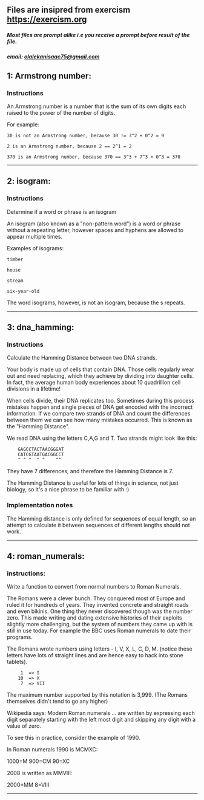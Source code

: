 ## Files are insipred from exercism https://exercism.org

##### Most files are prompt alike i.e you receive a prompt before result of the file.

##### email: olalekanisaac75@gmail.com


## 1: Armstrong number:

### Instructions

An Armstrong number is a number that is the sum of its own digits each raised to the power of the number of digits.

For example:

    30 is not an Armstrong number, because 30 != 3^2 + 0^2 = 9

    2 is an Armstrong number, because 2 == 2^1 = 2

    370 is an Armstrong number, because 370 == 3^3 + 7^3 + 0^3 = 370

--------------------------------------------------------------------

## 2: isogram:

### Instructions

Determine if a word or phrase is an isogram

An isogram (also known as a "non-pattern word") is a word or phrase without a repeating letter, however spaces and hyphens are allowed to appear multiple times.

Examples of isograms:

    timber
    
    house
    
    stream
    
    six-year-old

The word isograms, however, is not an isogram, because the s repeats.

----------------------------------------------------------------

## 3: dna_hamming:

### Instructions

Calculate the Hamming Distance between two DNA strands.

Your body is made up of cells that contain DNA. Those cells regularly wear out and need replacing, which they achieve by dividing into daughter cells. In fact, the average human body experiences about 10 quadrillion cell divisions in a lifetime!

When cells divide, their DNA replicates too. Sometimes during this process mistakes happen and single pieces of DNA get encoded with the incorrect information. If we compare two strands of DNA and count the differences between them we can see how many mistakes occurred. This is known as the "Hamming Distance".

We read DNA using the letters C,A,G and T. Two strands might look like this:

        GAGCCTACTAACGGGAT
        CATCGTAATGACGGCCT
        ^ ^ ^  ^ ^    ^^
        
They have 7 differences, and therefore the Hamming Distance is 7.

The Hamming Distance is useful for lots of things in science, not just biology, so it's a nice phrase to be familiar with :)

### Implementation notes

The Hamming distance is only defined for sequences of equal length, so an attempt to calculate it between sequences of different lengths should not work.

---------------------------------------------------------------------------------------------------


## 4: roman_numerals:

### instructions:

Write a function to convert from normal numbers to Roman Numerals.

The Romans were a clever bunch. They conquered most of Europe and ruled it for hundreds of years. They invented concrete and straight roads and even bikinis. One thing they never discovered though was the number zero. This made writing and dating extensive histories of their exploits slightly more challenging, but the system of numbers they came up with is still in use today. For example the BBC uses Roman numerals to date their programs.

The Romans wrote numbers using letters - I, V, X, L, C, D, M. (notice these letters have lots of straight lines and are hence easy to hack into stone tablets).

		 1  => I
		10  => X
		 7  => VII

The maximum number supported by this notation is 3,999. (The Romans themselves didn't tend to go any higher)

Wikipedia says: Modern Roman numerals ... are written by expressing each digit separately starting with the left most digit and skipping any digit with a value of zero.

To see this in practice, consider the example of 1990.

In Roman numerals 1990 is MCMXC:

1000=M 900=CM 90=XC

2008 is written as MMVIII:

2000=MM 8=VIII

----------------------------------------------------------------------------


